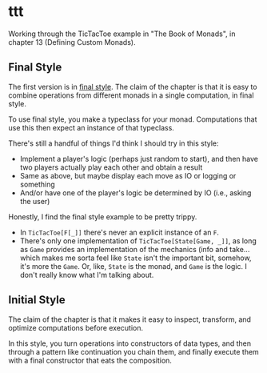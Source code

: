 # ttt

Working through the TicTacToe example in "The Book of Monads", in chapter 13
(Defining Custom Monads).

## Final Style

The first version is in [final style](final). The claim of the chapter is that it is easy to
combine operations from different monads in a single computation, in final style.

To use final style, you make a typeclass for your monad. Computations that use this then
expect an instance of that typeclass.

There's still a handful of things
I'd think I should try in this style:
* Implement a player's logic (perhaps just random to start), and then have two
    players actually play each other and obtain a result
* Same as above, but maybe display each move as IO or logging or something
* And/or have one of the player's logic be determined by IO (i.e., asking the user)

Honestly, I find the final style example to be pretty trippy.
* In `TicTacToe[F[_]]` there's never an explicit instance of an `F`.
* There's only one implementation of `TicTacToe[State[Game, _]]`, as long as `Game`
    provides an implementation of the mechanics (info and take... which makes me sorta
    feel like `State` isn't the important bit, somehow, it's more the `Game`. Or, like,
    `State` is the monad, and `Game` is the logic. I don't really know what I'm talking about.

## Initial Style

The claim of the chapter is that it makes it easy to inspect, transform, and optimize
computations before execution.

In this style, you turn operations into constructors of data types, and then through a
pattern like continuation you chain them, and finally execute them with a final constructor
that eats the composition.


